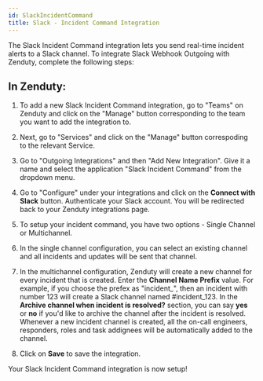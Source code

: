 ```yaml
---
id: SlackIncidentCommand
title: Slack - Incident Command Integration
---
```


The Slack Incident Command integration lets you send real-time incident alerts to a Slack channel. To integrate Slack Webhook Outgoing with Zenduty, complete the following steps:

## In Zenduty: 

1. To add a new Slack Incident Command integration, go to "Teams" on Zenduty and click on the "Manage" button corresponding to the team you want to add the integration to.

2. Next, go to "Services" and click on the "Manage" button correspoding to the relevant Service.

3. Go to "Outgoing Integrations" and then "Add New Integration". Give it a name and select the application "Slack Incident Command" from the dropdown menu.

4. Go to "Configure" under your integrations and click on the **Connect with Slack** button. Authenticate your Slack account. You will be redirected back to your Zenduty integrations page.

5. To setup your incident command, you have two options - Single Channel or Multichannel. 

6. In the single channel configuration, you can select an existing channel and all incidents and updates will be sent that channel. 

7. In the multichannel configuration, Zenduty will create a new channel for every incident that is created. Enter the **Channel Name Prefix** value. For example, if you choose the prefex as "incident_", then an incident with number 123 will create a Slack channel named #incident_123. In the **Archive channel when incident is resolved?** section, you can say **yes** or **no** if you'd like to archive the channel after the incident is resolved. Whenever a new incident channel is created, all the on-call engineers, responders, roles and task addignees will be automatically added to the channel.

8. Click on **Save** to save the integration.


Your Slack Incident Command integration is now setup!
